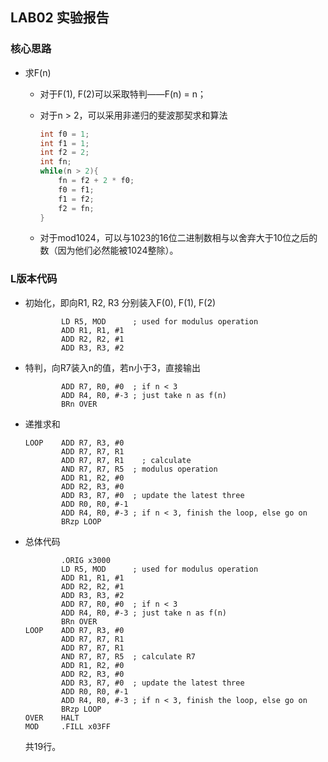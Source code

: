 ## LAB02 实验报告

### 核心思路

- 求F(n)

  - 对于F(1), F(2)可以采取特判——F(n) = n；

  - 对于n > 2，可以采用非递归的斐波那契求和算法

    ```c
    int f0 = 1;
    int f1 = 1;
    int f2 = 2;
    int fn;
    while(n > 2){
        fn = f2 + 2 * f0;
        f0 = f1;
        f1 = f2;
        f2 = fn;
    }
    ```

  - 对于mod1024，可以与1023的16位二进制数相与以舍弃大于10位之后的数（因为他们必然能被1024整除）。

### L版本代码

- 初始化，即向R1, R2, R3 分别装入F(0), F(1), F(2)

  ```assembly
          LD R5, MOD      ; used for modulus operation
          ADD R1, R1, #1  
          ADD R2, R2, #1
          ADD R3, R3, #2
  ```

- 特判，向R7装入n的值，若n小于3，直接输出

  ```assembly
          ADD R7, R0, #0  ; if n < 3
          ADD R4, R0, #-3 ; just take n as f(n) 
          BRn OVER
  ```

- 递推求和

  ```assembly
  LOOP    ADD R7, R3, #0
          ADD R7, R7, R1  
          ADD R7, R7, R1	; calculate
          AND R7, R7, R5  ; modulus operation
          ADD R1, R2, #0
          ADD R2, R3, #0
          ADD R3, R7, #0  ; update the latest three
          ADD R0, R0, #-1
          ADD R4, R0, #-3 ; if n < 3, finish the loop, else go on
          BRzp LOOP
  ```

- 总体代码

  ```assembly
          .ORIG x3000
          LD R5, MOD      ; used for modulus operation
          ADD R1, R1, #1  
          ADD R2, R2, #1
          ADD R3, R3, #2
          ADD R7, R0, #0  ; if n < 3
          ADD R4, R0, #-3 ; just take n as f(n) 
          BRn OVER
  LOOP    ADD R7, R3, #0
          ADD R7, R7, R1  
          ADD R7, R7, R1
          AND R7, R7, R5  ; calculate R7
          ADD R1, R2, #0
          ADD R2, R3, #0
          ADD R3, R7, #0  ; update the latest three
          ADD R0, R0, #-1
          ADD R4, R0, #-3 ; if n < 3, finish the loop, else go on
          BRzp LOOP
  OVER    HALT
  MOD     .FILL x03FF
  ```

  共19行。